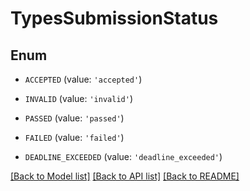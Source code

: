 # TypesSubmissionStatus


## Enum

* `ACCEPTED` (value: `'accepted'`)

* `INVALID` (value: `'invalid'`)

* `PASSED` (value: `'passed'`)

* `FAILED` (value: `'failed'`)

* `DEADLINE_EXCEEDED` (value: `'deadline_exceeded'`)

[[Back to Model list]](../README.md#documentation-for-models) [[Back to API list]](../README.md#documentation-for-api-endpoints) [[Back to README]](../README.md)



